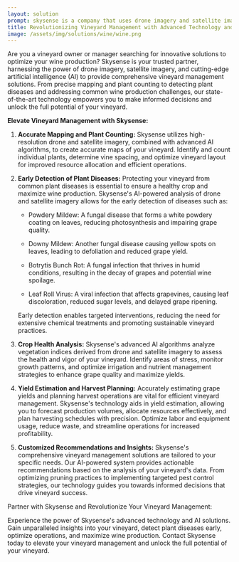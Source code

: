 ```yaml
---
layout: solution
prompt: skysense is a company that uses drone imagery and satellite imagery together with ai to provide solutions for vineyards. this includes mapping, plant counting, detecting plant disease, and other problems common to wine production. target customer is vineyard owners and managers. write a landing page for this. make sure to list examples of common plant disease for wine production.
title: Revolutionizing Vineyard Management with Advanced Technology and AI
image: /assets/img/solutions/wine/wine.png
---
```


Are you a vineyard owner or manager searching for innovative solutions to optimize your wine production? Skysense is your trusted partner, harnessing the power of drone imagery, satellite imagery, and cutting-edge artificial intelligence (AI) to provide comprehensive vineyard management solutions. From precise mapping and plant counting to detecting plant diseases and addressing common wine production challenges, our state-of-the-art technology empowers you to make informed decisions and unlock the full potential of your vineyard.

**Elevate Vineyard Management with Skysense:**

1. **Accurate Mapping and Plant Counting:** Skysense utilizes high-resolution drone and satellite imagery, combined with advanced AI algorithms, to create accurate maps of your vineyard. Identify and count individual plants, determine vine spacing, and optimize vineyard layout for improved resource allocation and efficient operations.

2. **Early Detection of Plant Diseases:** Protecting your vineyard from common plant diseases is essential to ensure a healthy crop and maximize wine production. Skysense's AI-powered analysis of drone and satellite imagery allows for the early detection of diseases such as:

   - Powdery Mildew: A fungal disease that forms a white powdery coating on leaves, reducing photosynthesis and impairing grape quality.
   
   - Downy Mildew: Another fungal disease causing yellow spots on leaves, leading to defoliation and reduced grape yield.
   
   - Botrytis Bunch Rot: A fungal infection that thrives in humid conditions, resulting in the decay of grapes and potential wine spoilage.
   
   - Leaf Roll Virus: A viral infection that affects grapevines, causing leaf discoloration, reduced sugar levels, and delayed grape ripening.

   Early detection enables targeted interventions, reducing the need for extensive chemical treatments and promoting sustainable vineyard practices.

3. **Crop Health Analysis:** Skysense's advanced AI algorithms analyze vegetation indices derived from drone and satellite imagery to assess the health and vigor of your vineyard. Identify areas of stress, monitor growth patterns, and optimize irrigation and nutrient management strategies to enhance grape quality and maximize yields.

4. **Yield Estimation and Harvest Planning:** Accurately estimating grape yields and planning harvest operations are vital for efficient vineyard management. Skysense's technology aids in yield estimation, allowing you to forecast production volumes, allocate resources effectively, and plan harvesting schedules with precision. Optimize labor and equipment usage, reduce waste, and streamline operations for increased profitability.

5. **Customized Recommendations and Insights:** Skysense's comprehensive vineyard management solutions are tailored to your specific needs. Our AI-powered system provides actionable recommendations based on the analysis of your vineyard's data. From optimizing pruning practices to implementing targeted pest control strategies, our technology guides you towards informed decisions that drive vineyard success.

Partner with Skysense and Revolutionize Your Vineyard Management:

Experience the power of Skysense's advanced technology and AI solutions. Gain unparalleled insights into your vineyard, detect plant diseases early, optimize operations, and maximize wine production. Contact Skysense today to elevate your vineyard management and unlock the full potential of your vineyard.